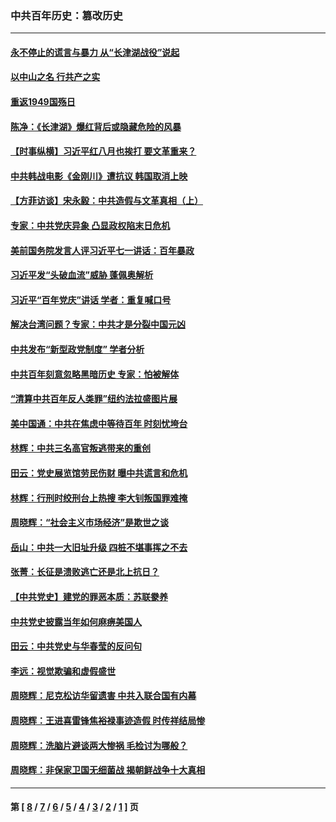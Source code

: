 ### 中共百年历史：篡改历史
---
#### [永不停止的谎言与暴力 从“长津湖战役”说起](../../pages/nf1176115/n13494094.md?03110430) 
#### [以中山之名 行共产之实](../../pages/nf1176115/n13346437.md?03110430) 
#### [重返1949国殇日](../../pages/nf1176115/n13346372.md?03110430) 
#### [陈净：《长津湖》爆红背后或隐藏危险的风暴](../../pages/nf1176115/n13314364.md?03110430) 
#### [【时事纵横】习近平红八月也挨打 要文革重来？](../../pages/nf1176115/n13231393.md?03110430) 
#### [中共韩战电影《金刚川》遭抗议 韩国取消上映](../../pages/nf1176115/n13219114.md?03110430) 
#### [【方菲访谈】宋永毅：中共造假与文革真相（上）](../../pages/nf1176115/n13200760.md?03110430) 
#### [专家：中共党庆异象 凸显政权陷末日危机](../../pages/nf1176115/n13067084.md?03110430) 
#### [美前国务院发言人评习近平七一讲话：百年暴政](../../pages/nf1176115/n13066986.md?03110430) 
#### [习近平发“头破血流”威胁 蓬佩奥解析](../../pages/nf1176115/n13063604.md?03110430) 
#### [习近平“百年党庆”讲话 学者：重复喊口号](../../pages/nf1176115/n13061411.md?03110430) 
#### [解决台湾问题？专家：中共才是分裂中国元凶](../../pages/nf1176115/n13060811.md?03110430) 
#### [中共发布“新型政党制度” 学者分析](../../pages/nf1176115/n13056354.md?03110430) 
#### [中共百年刻意忽略黑暗历史 专家：怕被解体](../../pages/nf1176115/n13056056.md?03110430) 
#### [“清算中共百年反人类罪”纽约法拉盛图片展](../../pages/nf1176115/n13052220.md?03110430) 
#### [美中国通：中共在焦虑中等待百年 时刻忧垮台](../../pages/nf1176115/n13048820.md?03110430) 
#### [林辉：中共三名高官叛逃带来的重创](../../pages/nf1176115/n13035206.md?03110430) 
#### [田云：党史展览馆劳民伤财 曝中共谎言和危机](../../pages/nf1176115/n13033900.md?03110430) 
#### [林辉：行刑时绞刑台上热搜 李大钊叛国罪难掩](../../pages/nf1176115/n13031965.md?03110430) 
#### [周晓辉：“社会主义市场经济”是欺世之谈](../../pages/nf1176115/n13024090.md?03110430) 
#### [岳山：中共一大旧址升级 四桩不堪事挥之不去](../../pages/nf1176115/n13021697.md?03110430) 
#### [张菁：长征是溃败逃亡还是北上抗日？](../../pages/nf1176115/n13020585.md?03110430) 
#### [【中共党史】建党的罪恶本质：苏联豢养](../../pages/nf1176115/n13011888.md?03110430) 
#### [中共党史披露当年如何麻痹美国人](../../pages/nf1176115/n12966400.md?03110430) 
#### [田云：中共党史与华春莹的反问句](../../pages/nf1176115/n12765178.md?03110430) 
#### [李远：视觉欺骗和虚假盛世](../../pages/nf1176115/n12993376.md?03110430) 
#### [周晓辉：尼克松访华留遗害 中共入联合国有内幕](../../pages/nf1176115/n12991422.md?03110430) 
#### [周晓辉：王进喜雷锋焦裕禄事迹造假 时传祥结局惨](../../pages/nf1176115/n12985497.md?03110430) 
#### [周晓辉：洗脑片避谈两大惨祸 毛检讨为哪般？](../../pages/nf1176115/n12971285.md?03110430) 
#### [周晓辉：非保家卫国无细菌战 揭朝鲜战争十大真相](../../pages/nf1176115/n12954161.md?03110430) 

---
#### 第 [ [8](./8.md?03110430) / [7](./7.md?03110430) / [6](./6.md?03110430) / [5](./5.md?03110430) / [4](./4.md?03110430) / [3](./3.md?03110430) / [2](./2.md?03110430) / [1](./1.md?03110430) ] 页
